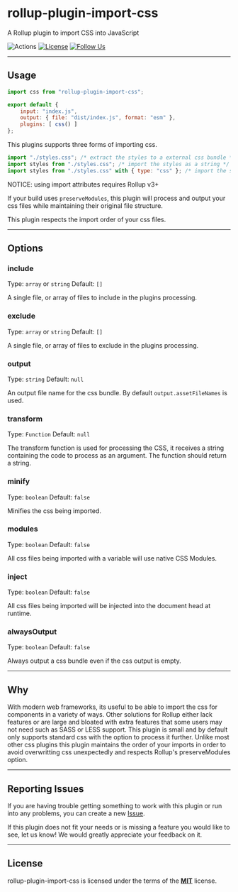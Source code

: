 # rollup-plugin-import-css
A Rollup plugin to import CSS into JavaScript

![Actions](https://github.com/jleeson/rollup-plugin-import-css/workflows/build/badge.svg)
[![License](https://img.shields.io/badge/license-MIT-blue.svg)](https://github.com/jleeson/rollup-plugin-import-css/blob/master/LICENSE)
[![Follow Us](https://img.shields.io/badge/follow-on%20twitter-4AA1EC.svg)](https://twitter.com/jleesons)


---

## Usage

```js
import css from "rollup-plugin-import-css";

export default {
    input: "index.js",
    output: { file: "dist/index.js", format: "esm" },
    plugins: [ css() ]
};
```

This plugins supports three forms of importing css.
```js
import "./styles.css"; /* extract the styles to a external css bundle */
import styles from "./styles.css"; /* import the styles as a string */
import styles from "./styles.css" with { type: "css" }; /* import the styles as a CSSStyleSheet */
```

NOTICE: using import attributes requires Rollup v3+

If your build uses `preserveModules`, this plugin will process and output your css files while maintaining their original file structure.

This plugin respects the import order of your css files.

---

## Options

### include

Type: `array` or `string`
Default: `[]`

A single file, or array of files to include in the plugins processing.

### exclude

Type: `array` or `string`
Default: `[]`

A single file, or array of files to exclude in the plugins processing.

### output

Type: `string`
Default: `null`

An output file name for the css bundle. By default `output.assetFileNames` is used.

### transform

Type: `Function`
Default: `null`

The transform function is used for processing the CSS, it receives a string containing the code to process as an argument. The function should return a string.

### minify

Type: `boolean`
Default: `false`

Minifies the css being imported.

### modules

Type: `boolean`
Default: `false`

All css files being imported with a variable will use native CSS Modules.

### inject

Type: `boolean`
Default: `false`

All css files being imported will be injected into the document head at runtime.

### alwaysOutput

Type: `boolean`
Default: `false`

Always output a css bundle even if the css output is empty.

---

## Why

With modern web frameworks, its useful to be able to import the css for components in a variety of ways. Other solutions for Rollup either lack features or are large and bloated with extra features that some users may not need such as SASS or LESS support. This plugin is small and by default only supports standard css with the option to process it further. Unlike most other css plugins this plugin maintains the order of your imports in order to avoid overwritting css unexpectedly and respects Rollup's preserveModules option. 

---

## Reporting Issues

If you are having trouble getting something to work with this plugin or run into any problems, you can create a new [Issue](https://github.com/jleeson/rollup-plugin-import-css/issues).

If this plugin does not fit your needs or is missing a feature you would like to see, let us know! We would greatly appreciate your feedback on it.

---

## License

rollup-plugin-import-css is licensed under the terms of the [**MIT**](https://github.com/jleeson/rollup-plugin-import-css/blob/master/LICENSE) license.
